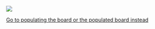 ![](https://644db4de3505c40a0444-327723bce298e3ff5813fb42baeefbaa.ssl.cf1.rackcdn.com/3c441169dcde1f63a45e0d8a585c6f48.png)

[Go to populating the board or the populated board instead](https://github.com/kenneth558/plant_resistance_primary_perception/tree/Free/Where%20to%20find%20everything%20for%20making%20your%20own%20GWAAMC%20device/Construction%20details)
